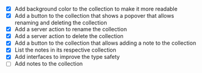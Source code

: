 - [x] Add background color to the collection to make it more readable
- [x] Add a button to the collection that shows a popover that allows renaming and deleting the collection
- [x] Add a server action to rename the collection
- [x] Add a server action to delete the collection
- [x] Add a button to the collection that allows adding a note to the collection
- [x] List the notes in its respective collection
- [x] Add interfaces to improve the type safety
- [ ] Add notes to the collection
